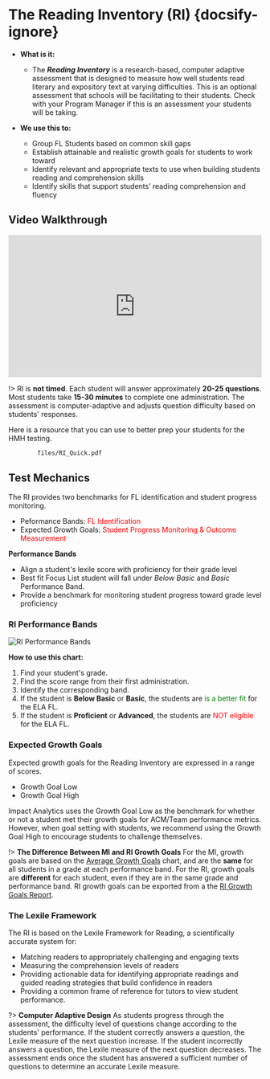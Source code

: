# The Reading Inventory (RI) {docsify-ignore}

- **What is it:**
	- The **_Reading Inventory_** is a research-based, computer adaptive assessment that is designed to measure how well students read literary and expository text at varying difficulties. This is an optional assessment that schools will be facilitating to their students. Check with your Program Manager if this is an assessment your students will be taking.

- **We use this to:**
	- Group FL Students based on common skill gaps
	- Establish attainable and realistic growth goals for students to work toward
	- Identify relevant and appropriate texts to use when building students reading and comprehension skills
	- Identify skills that support students’ reading comprehension and fluency




## Video Walkthrough


<div style='max-width: 640px'><div style='position: relative; padding-bottom: 56.25%; height: 0; overflow: hidden;'><iframe width="640" height="360" src="https://web.microsoftstream.com/embed/video/4452499d-a235-4ba7-a1a0-159b7b36af5e?autoplay=false&amp;showinfo=true" allowfullscreen style="border:none; position: absolute; top: 0; left: 0; right: 0; bottom: 0; height: 100%; max-width: 100%;"></iframe></div></div>

!> 	RI is **not timed**. 
	Each student will answer approximately **20-25 questions**.
	Most students take **15-30 minutes** to complete one administration.
	The assessment is computer-adaptive and adjusts question difficulty based on students' responses.

Here is a resource that you can use to better prep your students for the HMH testing. 

```pdf
		files/RI_Quick.pdf
```


## Test Mechanics

The RI provides two benchmarks for FL identification and student progress monitoring.
- Peformance Bands: <font color = "red">FL Identification</font>
- Expected Growth Goals: <font color = "red">Student Progress Monitoring & Outcome Measurement</font>

**Performance Bands** 
- Align a student's lexile score with proficiency for their grade level
- Best fit Focus List student will fall under _Below Basic_ and _Basic_ Performance Band.
- Provide a benchmark for monitoring student progress toward grade level proficiency


### RI Performance Bands

![RI Performance Bands](/_images/RIBands.png)

**How to use this chart:**
1. Find your student's grade.
2. Find the score range from their first administration. 
3. Identify the corresponding band.
4. If the student is **Below Basic** or **Basic**, the students are <font color=green>is a better fit</font> for the ELA FL.
5. If the student is **Proficient** or **Advanced**, the students are <font color=red> NOT eligible</font> for the ELA FL.


### Expected Growth Goals

Expected growth goals for the Reading Inventory are expressed in a range of scores. 
- Growth Goal Low
- Growth Goal High

Impact Analytics uses the Growth Goal Low as the benchmark for whether or not a student met their growth goals for ACM/Team performance metrics. However, when goal setting with students, we recommend using the Growth Goal High to encourage students to challenge themselves.

!> **The Difference Between MI and RI Growth Goals** For the MI, growth goals are based on the [Average Growth Goals](#average-growth-goals) chart, and are the **same** for all students in a grade at each performance band. For the RI, growth goals are **different** for each student, even if they are in the same grade and performance band. RI growth goals can be exported from a the [RI Growth Goals Report](sam.md).

### The Lexile Framework

The RI is based on the Lexile Framework for Reading, a scientifically accurate system for:
- Matching readers to appropriately challenging and engaging texts
- Measuring the comprehension levels of readers
- Providing actionable data for identifying appropriate readings and guided reading strategies that build confidence in readers
- Providing a common frame of reference for tutors to view student performance.

?> **Computer Adaptive Design**		As students progress through the assessment, the difficulty level of questions change according to the students' performance. If the student correctly answers a question, the Lexile measure of the next question increase. If the student incorrectly answers a question, the Lexile measure of the next question decreases. The assessment ends once the student has answered a sufficient number of questions to determine an accurate Lexile measure.

